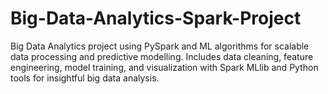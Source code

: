 # Big-Data-Analytics-Spark-Project
Big Data Analytics project using PySpark and ML algorithms for scalable data processing and predictive modelling. Includes data cleaning, feature engineering, model training, and visualization with Spark MLlib and Python tools for insightful big data analysis.
